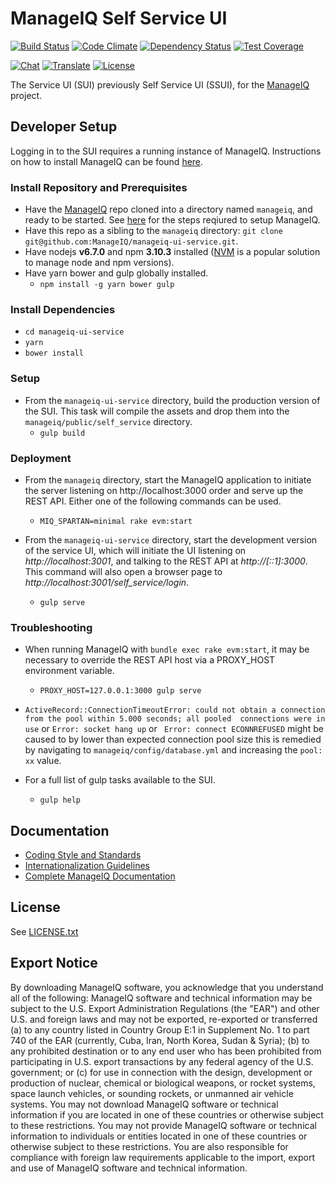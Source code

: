 # ManageIQ Self Service UI

[![Build Status](https://travis-ci.org/ManageIQ/manageiq-ui-service.svg)](https://travis-ci.org/ManageIQ/manageiq-ui-service)
[![Code Climate](https://codeclimate.com/github/ManageIQ/manageiq-ui-service/badges/gpa.svg)](https://codeclimate.com/github/ManageIQ/manageiq-ui-service)
[![Dependency Status](https://gemnasium.com/ManageIQ/manageiq-ui-service.svg)](https://gemnasium.com/ManageIQ/manageiq-ui-service)
[![Test Coverage](https://codeclimate.com/github/ManageIQ/manageiq-ui-service/badges/coverage.svg)](https://codeclimate.com/github/ManageIQ/manageiq-ui-service/coverage)

[![Chat](https://badges.gitter.im/Join%20Chat.svg)](https://gitter.im/ManageIQ/manageiq-ui-service?utm_source=badge&utm_medium=badge&utm_campaign=pr-badge&utm_content=badge)
[![Translate](https://img.shields.io/badge/translate-zanata-blue.svg)](https://translate.zanata.org/zanata/project/view/manageiq-ui-service)
[![License](http://img.shields.io/badge/license-APACHE2-blue.svg)](https://www.apache.org/licenses/LICENSE-2.0.html)

The Service UI (SUI) previously Self Service UI (SSUI), for the [ManageIQ](http://github.com/ManageIQ/manageiq) project.

## Developer Setup
Logging in to the SUI requires a running instance of ManageIQ. Instructions on how to install ManageIQ can be found 
[here](https://github.com/ManageIQ/guides/blob/master/developer_setup.md).

### Install Repository and Prerequisites

- Have the [ManageIQ](http://github.com/ManageIQ/manageiq) repo cloned into a
  directory named `manageiq`, and ready to be started. See [here](https://github.com/ManageIQ/guides/blob/master/developer_setup.md)
  for the steps reqiured to setup ManageIQ.
- Have this repo as a sibling to the `manageiq` directory:
`git clone git@github.com:ManageIQ/manageiq-ui-service.git`.
- Have nodejs **v6.7.0** and npm **3.10.3** installed ([NVM](https://github.com/creationix/nvm) is a popular solution 
to manage node and npm versions).
- Have yarn bower and gulp globally installed.
  - `npm install -g yarn bower gulp`

### Install Dependencies

- `cd manageiq-ui-service`
- `yarn`
- `bower install`

### Setup
    
- From the `manageiq-ui-service` directory, build the production version of
  the SUI. This task  will compile the assets and drop them into the `manageiq/public/self_service` directory.
  - `gulp build`


### Deployment

- From the `manageiq` directory, start the ManageIQ application to initiate the server listening on 
http://localhost:3000 order and serve up the REST API.
  Either one of the following commands can be used.
  - `MIQ_SPARTAN=minimal rake evm:start`
 
- From the `manageiq-ui-service` directory, start the development version of
  the service UI, which will initiate the UI listening on _http://localhost:3001_, and talking to the REST API at
  _http://[::1]:3000_.  This command will also open a browser page to  _http://localhost:3001/self_service/login_.
  - `gulp serve`

### Troubleshooting
- When running ManageIQ with `bundle exec rake evm:start`, it may be necessary to override the REST API host via a 
PROXY\_HOST environment variable.
  - `PROXY_HOST=127.0.0.1:3000 gulp serve`
  
- `ActiveRecord::ConnectionTimeoutError: could not obtain a connection from the pool within 5.000 seconds; all pooled 
connections were in use` or `Error: socket hang up` or ` Error: connect ECONNREFUSED`
might be caused to by lower than expected connection pool size this is remedied by navigating to 
`manageiq/config/database.yml` and increasing the `pool: xx` value.
- For a full list of gulp tasks available to the SUI.
  - `gulp help`

## Documentation

* [Coding Style and Standards](https://github.com/ManageIQ/manageiq/issues/8781)
* [Internationalization Guidelines](i18n.md)
* [Complete ManageIQ Documentation](https://github.com/ManageIQ/guides/blob/master/README.md)


## License

See [LICENSE.txt](LICENSE.txt)

## Export Notice

By downloading ManageIQ software, you acknowledge that you understand all of the
following: ManageIQ software and technical information may be subject to the
U.S. Export Administration Regulations (the "EAR") and other U.S. and foreign
laws and may not be exported, re-exported or transferred (a) to any country
listed in Country Group E:1 in Supplement No. 1 to part 740 of the EAR
(currently, Cuba, Iran, North Korea, Sudan & Syria); (b) to any prohibited
destination or to any end user who has been prohibited from participating in
U.S. export transactions by any federal agency of the U.S. government; or (c)
for use in connection with the design, development or production of nuclear,
chemical or biological weapons, or rocket systems, space launch vehicles, or
sounding rockets, or unmanned air vehicle systems. You may not download ManageIQ
software or technical information if you are located in one of these countries
or otherwise subject to these restrictions. You may not provide ManageIQ
software or technical information to individuals or entities located in one of
these countries or otherwise subject to these restrictions. You are also
responsible for compliance with foreign law requirements applicable to the
import, export and use of ManageIQ software and technical information.
